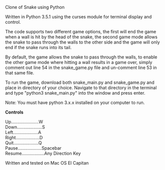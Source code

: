 Clone of Snake using Python

Written in Python 3.5.1 using the curses module for terminal display and control.

The code supports two different game options, the first will end the game when a wall is hit by the head of the snake,
the second game mode allows the snake to pass through the walls to the other side and the game will only end if the
snake runs into its tail.

By default, the game allows the snake to pass through the walls, to enable the other game mode where hitting a wall
results in a game over, simply comment out line 54 in the snake_game.py file and un-comment line 53 in that same file.

To run the game, download both snake_main.py and snake_game.py and place in directory of your choice. Navigate to that
directory in the terminal and type "python3 snake_main.py" into the window and press enter.

Note: You must have python 3.x.x installed on your computer to run.


____________Controls____________

Up......................W<br />
Down....................S<br />
Left....................A<br />
Right...................D<br />
Quit....................Q<br />
Pause...................Spacebar<br />
Resume..................Any Direction Key


Written and tested on Mac OS El Capitan
